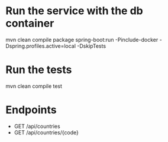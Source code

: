 # Run the service with the db container
mvn clean compile package spring-boot:run -Pinclude-docker -Dspring.profiles.active=local -DskipTests

# Run the tests 
mvn clean compile test

# Endpoints
* GET /api/countries
* GET /api/countries/{code}

